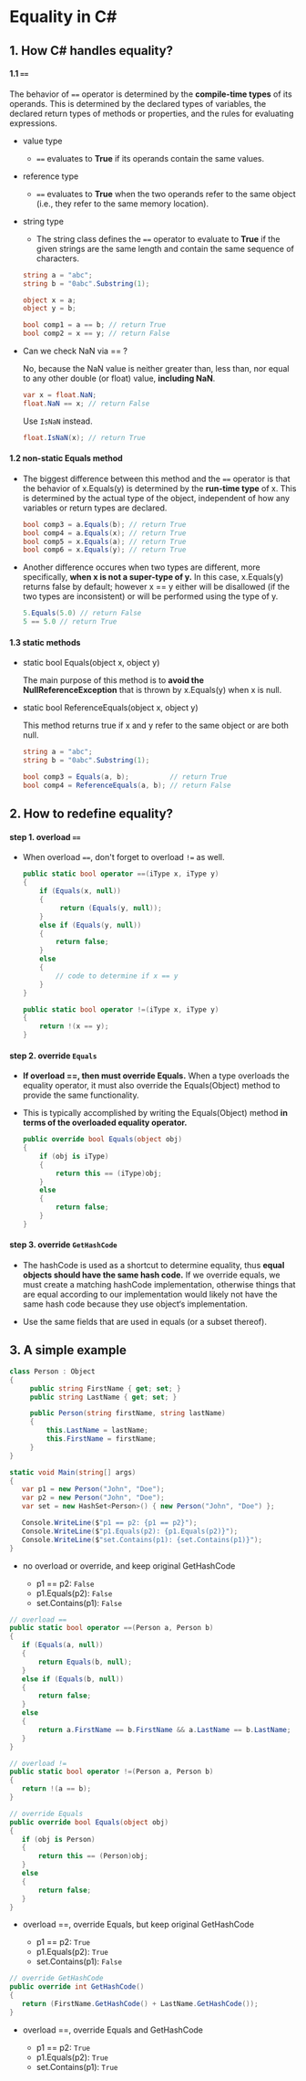 # Equality in C#

## 1. How C# handles equality?

#### 1.1 `==`

The behavior of `==` operator is determined by the __compile-time types__ of its operands. This is determined by the declared types of variables, the declared return types of methods or properties, and the rules for evaluating expressions. 

* value type
    * `==` evaluates to __True__ if its operands contain the same values.
    
* reference type
    * `==` evaluates to __True__ when the two operands refer to the same object (i.e., they refer to the same memory location). 
    
* string type
    * The string class defines the `==` operator to evaluate to __True__ if the given strings are the same length and contain the same sequence of characters.

    ```csharp
    string a = "abc";
    string b = "0abc".Substring(1);

    object x = a;
    object y = b;

    bool comp1 = a == b; // return True
    bool comp2 = x == y; // return False
    ```
* Can we check NaN via == ?

   No, because the NaN value is neither greater than, less than, nor equal to any other double (or float) value, __including NaN__. 

   ```csharp
   var x = float.NaN;
   float.NaN == x; // return False
   ```

   Use `IsNaN` instead.
   ```csharp
   float.IsNaN(x); // return True
   ```
#### 1.2 non-static Equals method

* The biggest difference between this method and the `==` operator is that the behavior of x.Equals(y) is determined by the __run-time type__ of x. This is determined by the actual type of the object, independent of how any variables or return types are declared.

   ```csharp
   bool comp3 = a.Equals(b); // return True
   bool comp4 = a.Equals(x); // return True
   bool comp5 = x.Equals(a); // return True
   bool comp6 = x.Equals(y); // return True
   ```

* Another difference occures when two types are different, more specifically, __when x is not a super-type of y.__ In this case, x.Equals(y) returns false by default; however x == y either will be disallowed (if the two types are inconsistent) or will be performed using the type of y. 

   ```csharp
   5.Equals(5.0) // return False
   5 == 5.0 // return True
   ```

#### 1.3 static methods

* static bool Equals(object x, object y)

   The main purpose of this method is to __avoid the NullReferenceException__ that is thrown by x.Equals(y) when x is null.

* static bool ReferenceEquals(object x, object y)

   This method returns true if x and y refer to the same object or are both null. 
   
   ```csharp
   string a = "abc";
   string b = "0abc".Substring(1);

   bool comp3 = Equals(a, b);          // return True
   bool comp4 = ReferenceEquals(a, b); // return False
   ```

## 2. How to redefine equality?

#### step 1. overload `==`

* When overload `==`, don't forget to overload `!=` as well.

   ```csharp
   public static bool operator ==(iType x, iType y)
   {
       if (Equals(x, null))
       {
            return (Equals(y, null));
       }
       else if (Equals(y, null))
       {
           return false;
       }
       else
       {
           // code to determine if x == y
       }
   }

   public static bool operator !=(iType x, iType y)
   {
       return !(x == y);
   }
   ```

#### step 2. override `Equals`

* __If overload ==, then must override Equals.__ When a type overloads the equality operator, it must also override the Equals(Object) method to provide the same functionality. 

* This is typically accomplished by writing the Equals(Object) method __in terms of the overloaded equality operator.__

   ```csharp
   public override bool Equals(object obj)
   {
       if (obj is iType)
       {
           return this == (iType)obj;
       }
       else
       {
           return false;
       }
   }
   ```

#### step 3. override `GetHashCode`

* The hashCode is used as a shortcut to determine equality, thus __equal objects should have the same hash code.__ If we override equals, we must create a matching hashCode implementation, otherwise things that are equal according to our implementation would likely not have the same hash code because they use object‘s implementation.

* Use the same fields that are used in equals (or a subset thereof).

## 3. A simple example

```csharp
class Person : Object
{
     public string FirstName { get; set; }
     public string LastName { get; set; }

     public Person(string firstName, string lastName)
     {
         this.LastName = lastName;
         this.FirstName = firstName;
     }
}
```

```csharp
static void Main(string[] args)
{
   var p1 = new Person("John", "Doe");
   var p2 = new Person("John", "Doe");
   var set = new HashSet<Person>() { new Person("John", "Doe") };

   Console.WriteLine($"p1 == p2: {p1 == p2}");
   Console.WriteLine($"p1.Equals(p2): {p1.Equals(p2)}");
   Console.WriteLine($"set.Contains(p1): {set.Contains(p1)}");
}
```

* no overload or override, and keep original GetHashCode
   
   * p1 == p2: `False`
   * p1.Equals(p2): `False`
   * set.Contains(p1): `False`

```csharp
// overload ==
public static bool operator ==(Person a, Person b)
{
   if (Equals(a, null))
   {
       return Equals(b, null);
   }
   else if (Equals(b, null))
   {
       return false;
   }
   else
   {
       return a.FirstName == b.FirstName && a.LastName == b.LastName;
   }
}

// overload !=
public static bool operator !=(Person a, Person b)
{
   return !(a == b);
}
```

```csharp
// override Equals
public override bool Equals(object obj)
{
   if (obj is Person)
   {
       return this == (Person)obj;
   }
   else
   {
       return false;
   }
}
```

* overload ==, override Equals, but keep original GetHashCode
   
   * p1 == p2: `True`
   * p1.Equals(p2): `True`
   * set.Contains(p1): `False`

```csharp
// override GetHashCode
public override int GetHashCode()
{
   return (FirstName.GetHashCode() + LastName.GetHashCode());
}
```

* overload ==, override Equals and GetHashCode
   
   * p1 == p2: `True`
   * p1.Equals(p2): `True`
   * set.Contains(p1): `True`
